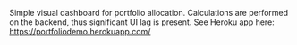 Simple visual dashboard for portfolio allocation. Calculations are performed on the backend, thus significant UI lag is present.
See Heroku app here: https://portfoliodemo.herokuapp.com/

